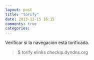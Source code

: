```yaml
---
layout: post
title: "torify"
date: 2013-12-15 16:15
comments: true
categories: 
---
```

Verificar si la navegación está torificada.

>$ torify elinks checkip.dyndns.org

